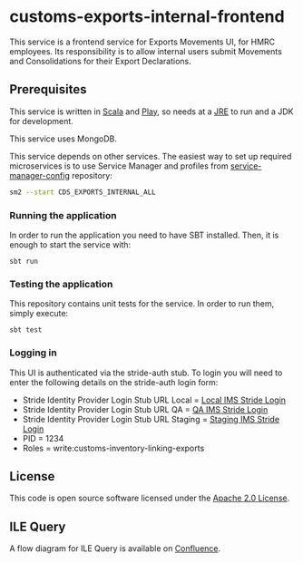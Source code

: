 
# customs-exports-internal-frontend

This service is a frontend service for Exports Movements UI, for HMRC employees.
Its responsibility is to allow internal users submit Movements and Consolidations for their Export Declarations.

## Prerequisites
This service is written in [Scala](http://www.scala-lang.org/) and [Play](http://playframework.com/), so needs at a [JRE](https://www.java.com/en/download/) to run and a JDK for development.

This service uses MongoDB.

This service depends on other services. The easiest way to set up required microservices is to use Service Manager and profiles from [service-manager-config](https://github.com/hmrc/service-manager-config/) repository:

```bash
sm2 --start CDS_EXPORTS_INTERNAL_ALL
```

### Running the application
In order to run the application you need to have SBT installed. Then, it is enough to start the service with:

`sbt run`

### Testing the application
This repository contains unit tests for the service. In order to run them, simply execute:

`sbt test`

### Logging in
This UI is authenticated via the stride-auth stub. To login you will need to enter the following details on the stride-auth login form:
* Stride Identity Provider Login Stub URL Local = [Local IMS Stride Login](http://localhost:6799/customs-exports-internal/consignment-query)
* Stride Identity Provider Login Stub URL QA = [QA IMS Stride Login](https://admin.qa.tax.service.gov.uk/customs-exports-internal/consignment-query)
* Stride Identity Provider Login Stub URL Staging = [Staging IMS Stride Login](https://admin.staging.tax.service.gov.uk/customs-exports-internal/consignment-query)
* PID = 1234 
* Roles = write:customs-inventory-linking-exports

## License

This code is open source software licensed under the [Apache 2.0 License]("http://www.apache.org/licenses/LICENSE-2.0.html").

## ILE Query

A flow diagram for ILE Query is available on [Confluence](https://confluence.tools.tax.service.gov.uk/x/0wm9Mw).
